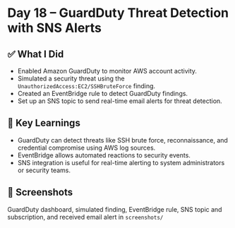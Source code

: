 # Day 18 – GuardDuty Threat Detection with SNS Alerts

## ✅ **What I Did**
- Enabled Amazon GuardDuty to monitor AWS account activity.
- Simulated a security threat using the `UnauthorizedAccess:EC2/SSHBruteForce` finding.
- Created an EventBridge rule to detect GuardDuty findings.
- Set up an SNS topic to send real-time email alerts for threat detection.

## 🧠 **Key Learnings**
- GuardDuty can detect threats like SSH brute force, reconnaissance, and credential compromise using AWS log sources.
- EventBridge allows automated reactions to security events.
- SNS integration is useful for real-time alerting to system administrators or security teams.

## 📸 **Screenshots**
GuardDuty dashboard, simulated finding, EventBridge rule, SNS topic and subscription, and received email alert in `screenshots/`
